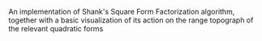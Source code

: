 An implementation of Shank's Square Form Factorization algorithm, together with a basic visualization of its action on the range topograph of the relevant quadratic forms
